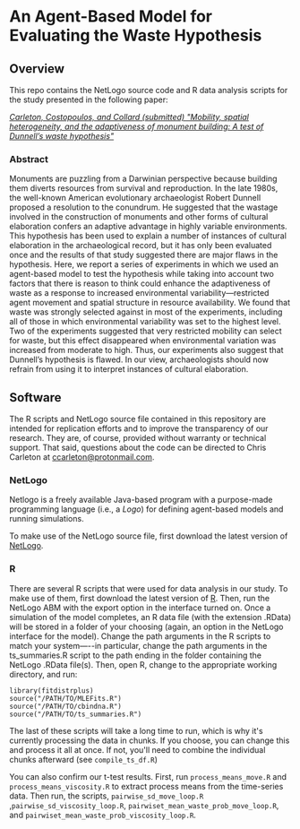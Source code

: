 # An Agent-Based Model for Evaluating the Waste Hypothesis
## Overview
This repo contains the NetLogo source code and R data analysis scripts for the study presented in the following paper:

[*Carleton, Costopoulos, and Collard (submitted) "Mobility, spatial heterogeneity, and the adaptiveness of monument building: A test of Dunnell’s waste hypothesis"*](https://osf.io/gd6js/)

### Abstract
Monuments are puzzling from a Darwinian perspective because building them diverts resources from survival and reproduction. In the late 1980s, the well-known American evolutionary archaeologist Robert Dunnell proposed a resolution to the conundrum. He suggested that the wastage involved in the construction of monuments and other forms of cultural elaboration confers an adaptive advantage in highly variable environments. This hypothesis has been used to explain a number of instances of cultural elaboration in the archaeological record, but it has only been evaluated once and the results of that study suggested there are major flaws in the hypothesis. Here, we report a series of experiments in which we used an agent-based model to test the hypothesis while taking into account two factors that there is reason to think could enhance the adaptiveness of waste as a response to increased environmental variability—restricted agent movement and spatial structure in resource availability. We found that waste was strongly selected against in most of the experiments, including all of those in which environmental variability was set to the highest level. Two of the experiments suggested that very restricted mobility can select for waste, but this effect disappeared when environmental variation was increased from moderate to high. Thus, our experiments also suggest that Dunnell’s hypothesis is flawed. In our view, archaeologists should now refrain from using it to interpret instances of cultural elaboration.

## Software
The R scripts and NetLogo source file contained in this repository are intended for replication efforts and to improve the transparency of our research. They are, of course, provided without warranty or technical support. That said, questions about the code can be directed to Chris Carleton at ccarleton@protonmail.com.

### NetLogo
Netlogo is a freely available Java-based program with a purpose-made programming language (i.e., a *Logo*) for defining agent-based models and running simulations.

To make use of the NetLogo source file, first download the latest version of [NetLogo](https://ccl.northwestern.edu/netlogo/download.shtml).

### R
There are several R scripts that were used for data analysis in our study. To make use of them, first download the latest version of [R](https://www.r-project.org/). Then, run the NetLogo ABM with the export option in the interface turned on. Once a simulation of the model completes, an R data file (with the extension .RData) will be stored in a folder of your choosing (again, an option in the NetLogo interface for the model). Change the path arguments in the R scripts to match your system—--in particular, change the path arguments in the ts_summaries.R script to the path ending in the folder containing the NetLogo .RData file(s). Then, open R, change to the appropriate working directory, and run:

```
library(fitdistrplus)
source("/PATH/TO/MLEFits.R")
source("/PATH/TO/cbindna.R")
source("/PATH/TO/ts_summaries.R")
```
The last of these scripts will take a long time to run, which is why it's currently processing the data in chunks. If you choose, you can change this and process it all at once. If not, you'll need to combine the individual chunks afterward (see `compile_ts_df.R`)

You can also confirm our t-test results. First, run `process_means_move.R` and `process_means_viscosity.R` to extract process means from the time-series data. Then run, the scripts, `pairwise_sd_move_loop.R` ,`pairwise_sd_viscosity_loop.R`, `pairwiset_mean_waste_prob_move_loop.R`, and `pairwiset_mean_waste_prob_viscosity_loop.R`.
